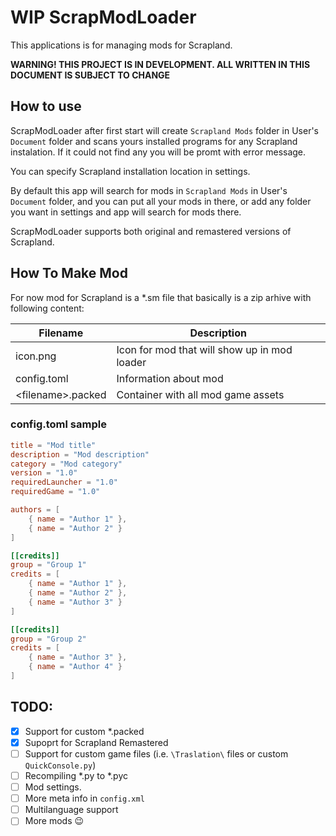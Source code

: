 WIP ScrapModLoader
==============

This applications is for managing mods for Scrapland.

**WARNING! THIS PROJECT IS IN DEVELOPMENT. ALL WRITTEN IN THIS DOCUMENT IS SUBJECT TO CHANGE**


## How to use

ScrapModLoader after first start will create `Scrapland Mods` folder in User's `Document` folder
and scans yours installed programs for any Scrapland instalation. If it could not find any you will be promt with error message.

You can specify Scrapland installation location in settings.

By default this app will search for mods in `Scrapland Mods` in User's `Document` folder, 
and you can put all your mods in there, or add any folder you want in 
settings and app will search for mods there.

ScrapModLoader supports both original and remastered versions of Scrapland.


## How To Make Mod

For now mod for Scrapland is a *.sm file that basically is a zip arhive with following content:

| Filename			 | Description									|
|--------------------|----------------------------------------------|
| icon.png			 | Icon for mod that will show up in mod loader	|
| config.toml		 | Information about mod						|
| <filename\>.packed | Container with all mod game assets			|

### config.toml sample
```toml
title = "Mod title"
description = "Mod description"
category = "Mod category"
version = "1.0"
requiredLauncher = "1.0"
requiredGame = "1.0"

authors = [ 
	{ name = "Author 1" },
	{ name = "Author 2" }
]

[[credits]]
group = "Group 1"
credits = [
	{ name = "Author 1" },
	{ name = "Author 2" },
	{ name = "Author 3" }
]

[[credits]]
group = "Group 2"
credits = [
	{ name = "Author 3" },
	{ name = "Author 4" }
]
```

## TODO:

 - [X] Support for custom *.packed
 - [X] Supoprt for Scrapland Remastered
 - [ ] Support for custom game files (i.e. `\Traslation\` files or custom `QuickConsole.py`)
 - [ ] Recompiling *.py to *.pyc
 - [ ] Mod settings.
 - [ ] More meta info in `config.xml`
 - [ ] Multilanguage support
 - [ ] More mods :wink: